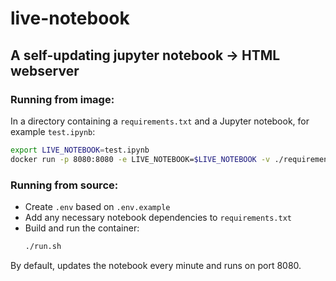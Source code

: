 # live-notebook
## A self-updating jupyter notebook -> HTML webserver

### Running from image:

In a directory containing a `requirements.txt` and a Jupyter notebook, for example `test.ipynb`:
```sh
export LIVE_NOTEBOOK=test.ipynb
docker run -p 8080:8080 -e LIVE_NOTEBOOK=$LIVE_NOTEBOOK -v ./requirements.txt:/app/requirements.txt -v ./$LIVE_NOTEBOOK:/app/$LIVE_NOTEBOOK.ipynb -d sahilng/live-notebook
```

### Running from source:
- Create `.env` based on `.env.example`
- Add any necessary notebook dependencies to `requirements.txt`
- Build and run the container:
    ```sh
    ./run.sh
    ```

By default, updates the notebook every minute and runs on port 8080.
